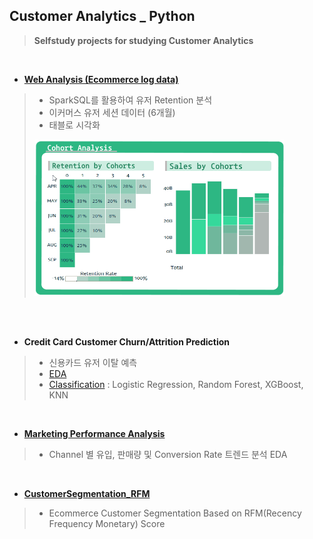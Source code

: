 
## Customer Analytics _ Python
>  **Selfstudy projects for studying Customer Analytics**

</br>

* **[Web Analysis (Ecommerce log data)](https://nbviewer.jupyter.org/github/ttobaegi/Selfstudy_python/blob/main/Customer%20Analytics/WebAnalytics_Spark_EDA.ipynb)**
>  * SparkSQL를 활용하여 유저 Retention 분석
>  * 이커머스 유저 세션 데이터 (6개월)
>  * 태블로 시각화
  >   <img src="https://github.com/ttobaegi/visualization/blob/main/Retention.gif" width="400" height="250">
</br>
</br>


* **Credit Card Customer Churn/Attrition Prediction**
>  * 신용카드 유저 이탈 예측
>  * [EDA](https://nbviewer.jupyter.org/github/ttobaegi/Selfstudy_python/blob/main/Customer%20Analytics/CreditCardCustomerChurn_EDA.ipynb) 
>  * [Classification](https://nbviewer.jupyter.org/github/ttobaegi/Selfstudy_python/blob/main/Customer%20Analytics/CreditCardCustomerChurn_Modeling.ipynb)  : Logistic Regression, Random Forest, XGBoost, KNN
</br>

* **[Marketing Performance Analysis](https://nbviewer.jupyter.org/github/ttobaegi/Selfstudy_python/blob/main/Customer%20Analytics/MarketingAnalysis_EDA.ipynb)**
>  * Channel 별 유입, 판매량 및 Conversion Rate 트렌드 분석 EDA
</br>

* **[CustomerSegmentation_RFM](https://nbviewer.jupyter.org/github/ttobaegi/Selfstudy_python/blob/main/Customer%20Analytics/CustomerSegmentation_RFM.ipynb)**
>  * Ecommerce Customer Segmentation Based on RFM(Recency Frequency Monetary) Score




